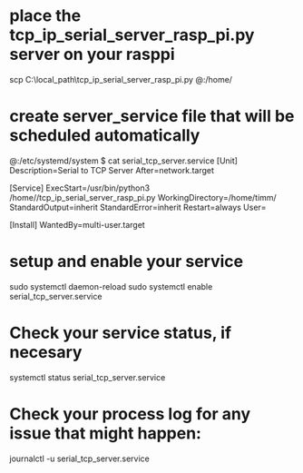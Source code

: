 # place the tcp_ip_serial_server_rasp_pi.py server on your rasppi

scp C:\local_path\tcp_ip_serial_server_rasp_pi.py <user>@<raspberry-ip>:/home/<user>

# create server_service file that will be scheduled automatically

<rasppi-user>@<rasppi-ip-adress>:/etc/systemd/system $ cat serial_tcp_server.service
[Unit]
Description=Serial to TCP Server
After=network.target

[Service]
ExecStart=/usr/bin/python3 /home/<rasppi-user>/tcp_ip_serial_server_rasp_pi.py
WorkingDirectory=/home/timm/
StandardOutput=inherit
StandardError=inherit
Restart=always
User=<rasppi-user>

[Install]
WantedBy=multi-user.target

# setup and enable your service

sudo systemctl daemon-reload
sudo systemctl enable serial_tcp_server.service

# Check your service status, if necesary

systemctl status serial_tcp_server.service

# Check your process log for any issue that might happen:

journalctl -u serial_tcp_server.service

